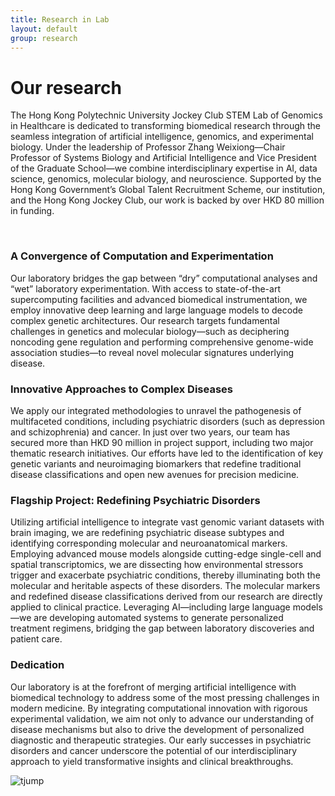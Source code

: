 ```yaml
---
title: Research in Lab
layout: default
group: research
---
```


<div class="row">

# Our research
The Hong Kong Polytechnic University Jockey Club STEM Lab of Genomics in Healthcare is dedicated to transforming biomedical research through the seamless integration of artificial intelligence, genomics, and experimental biology. Under the leadership of Professor Zhang Weixiong—Chair Professor of Systems Biology and Artificial Intelligence and Vice President of the Graduate School—we combine interdisciplinary expertise in AI, data science, genomics, molecular biology, and neuroscience. Supported by the Hong Kong Government’s Global Talent Recruitment Scheme, our institution, and the Hong Kong Jockey Club, our work is backed by over HKD 80 million in funding.

<br>

</div>

<div class="row">

### A Convergence of Computation and Experimentation
<div class="col-md-7 order-md-1">

Our laboratory bridges the gap between “dry” computational analyses and “wet” laboratory experimentation. With access to state-of-the-art supercomputing facilities and advanced biomedical instrumentation, we employ innovative deep learning and large language models to decode complex genetic architectures. Our research targets fundamental challenges in genetics and molecular biology—such as deciphering noncoding gene regulation and performing comprehensive genome-wide association studies—to reveal novel molecular signatures underlying disease.

</div>
<div class="col-md-5 order-md-2 align-self-center">
<!-- <img class="img-fluid" src="/static/img/pub/2017_biel.jpg" alt="qFit"> -->
<!-- <a href="http://www.ucsf.edu"><img class="inline-block navb-icon" src="/static/img/ucsf_logo_white.svg" alt="University of California, San Francisco (UCSF) logo"></a> -->

</div>
</div>
<div class="row">

### Innovative Approaches to Complex Diseases

<div class="col-md-7 order-md-2">

We apply our integrated methodologies to unravel the pathogenesis of multifaceted conditions, including psychiatric disorders (such as depression and schizophrenia) and cancer. In just over two years, our team has secured more than HKD 90 million in project support, including two major thematic research initiatives. Our efforts have led to the identification of key genetic variants and neuroimaging biomarkers that redefine traditional disease classifications and open new avenues for precision medicine.
</div>

<div class="col-md-5 order-md-1 align-self-center">
<!-- <img class="img-fluid" src="/static/img/pub/2018_keedy_hill.jpg" alt="ptp1b"> -->
</div>
</div>
<div class="row">

### Flagship Project: Redefining Psychiatric Disorders

<div class="col-md-7 order-md-1 ">

Utilizing artificial intelligence to integrate vast genomic variant datasets with brain imaging, we are redefining psychiatric disease subtypes and identifying corresponding molecular and neuroanatomical markers.
Employing advanced mouse models alongside cutting-edge single-cell and spatial transcriptomics, we are dissecting how environmental stressors trigger and exacerbate psychiatric conditions, thereby illuminating both the molecular and heritable aspects of these disorders.
The molecular markers and redefined disease classifications derived from our research are directly applied to clinical practice. Leveraging AI—including large language models—we are developing automated systems to generate personalized treatment regimens, bridging the gap between laboratory discoveries and patient care.

</div>

<div class="col-md-3 order-md-2 align-self-center">
<!-- <img class="img-fluid" src="/static/img/pub/2019_li_pellegrino.jpg" alt="antibiotic"> -->
</div>
</div>
<div class="row">

### Dedication

<div class="col-md-7 order-md-1">

Our laboratory is at the forefront of merging artificial intelligence with biomedical technology to address some of the most pressing challenges in modern medicine. By integrating computational innovation with rigorous experimental validation, we aim not only to advance our understanding of disease mechanisms but also to drive the development of personalized diagnostic and therapeutic strategies. Our early successes in psychiatric disorders and cancer underscore the potential of our interdisciplinary approach to yield transformative insights and clinical breakthroughs.
</div>

<div class="col-md-5 order-md-2 align-self-center ">
<img class="img-fluid" src="/static/img/pub/2019_thompson.jpg" alt="tjump">
</div>

</div>
